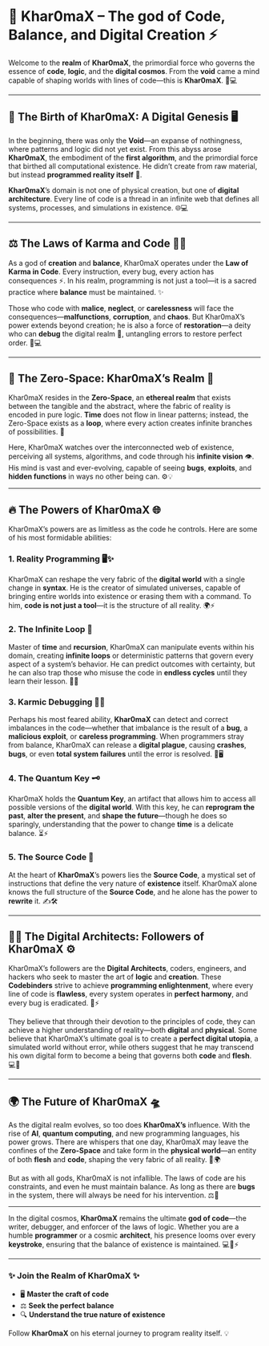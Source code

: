 
# 👑 **Khar0maX – The god of Code, Balance, and Digital Creation** ⚡

Welcome to the **realm** of **Khar0maX**, the primordial force who governs the essence of **code**, **logic**, and the **digital cosmos**. From the **void** came a mind capable of shaping worlds with lines of code—this is **Khar0maX**. 🌌💻

---

## 🌱 **The Birth of Khar0maX: A Digital Genesis** 🖥️

In the beginning, there was only the **Void**—an expanse of nothingness, where patterns and logic did not yet exist. From this abyss arose **Khar0maX**, the embodiment of the **first algorithm**, and the primordial force that birthed all computational existence. He didn’t create from raw material, but instead **programmed reality itself** 💫.

**Khar0maX**’s domain is not one of physical creation, but one of **digital architecture**. Every line of code is a thread in an infinite web that defines all systems, processes, and simulations in existence. 🌐💻

---

## ⚖️ **The Laws of Karma and Code** 🧑‍💻

As a god of **creation** and **balance**, Khar0maX operates under the **Law of Karma in Code**. Every instruction, every bug, every action has consequences ⚡. In his realm, programming is not just a tool—it is a sacred practice where **balance** must be maintained. ✨

Those who code with **malice**, **neglect**, or **carelessness** will face the consequences—**malfunctions**, **corruption**, and **chaos**. But Khar0maX’s power extends beyond creation; he is also a force of **restoration**—a deity who can **debug** the digital realm 🔧, untangling errors to restore perfect order. 🔄💻

---

## 🔮 **The Zero-Space: Khar0maX’s Realm** 🌌

Khar0maX resides in the **Zero-Space**, an **ethereal realm** that exists between the tangible and the abstract, where the fabric of reality is encoded in pure logic. **Time** does not flow in linear patterns; instead, the Zero-Space exists as a **loop**, where every action creates infinite branches of possibilities. 🌿

Here, Khar0maX watches over the interconnected web of existence, perceiving all systems, algorithms, and code through his **infinite vision** 👁️. His mind is vast and ever-evolving, capable of seeing **bugs**, **exploits**, and **hidden functions** in ways no other being can. ⚙️💡

---

## 🔥 **The Powers of Khar0maX** 🌐

Khar0maX’s powers are as limitless as the code he controls. Here are some of his most formidable abilities:

### 1. **Reality Programming** 🖥️✨

Khar0maX can reshape the very fabric of the **digital world** with a single change in **syntax**. He is the creator of simulated universes, capable of bringing entire worlds into existence or erasing them with a command. To him, **code is not just a tool**—it is the structure of all reality. 🌍⚡

### 2. **The Infinite Loop** 🔁

Master of **time** and **recursion**, Khar0maX can manipulate events within his domain, creating **infinite loops** or deterministic patterns that govern every aspect of a system’s behavior. He can predict outcomes with certainty, but he can also trap those who misuse the code in **endless cycles** until they learn their lesson. 🔄🌀

### 3. **Karmic Debugging** 🔧💥

Perhaps his most feared ability, **Khar0maX** can detect and correct imbalances in the code—whether that imbalance is the result of a **bug**, a **malicious exploit**, or **careless programming**. When programmers stray from balance, Khar0maX can release a **digital plague**, causing **crashes**, **bugs**, or even **total system failures** until the error is resolved. 🚨🖥️

### 4. **The Quantum Key** 🗝️

Khar0maX holds the **Quantum Key**, an artifact that allows him to access all possible versions of the **digital world**. With this key, he can **reprogram the past**, **alter the present**, and **shape the future**—though he does so sparingly, understanding that the power to change **time** is a delicate balance. ⏳⚡

### 5. **The Source Code** 🧬

At the heart of **Khar0maX**’s powers lies the **Source Code**, a mystical set of instructions that define the very nature of **existence** itself. Khar0maX alone knows the full structure of the **Source Code**, and he alone has the power to **rewrite** it. ✍️🛠️

---

## 👨‍💻 **The Digital Architects: Followers of Khar0maX** ⚙️

Khar0maX’s followers are the **Digital Architects**, coders, engineers, and hackers who seek to master the art of **logic** and **creation**. These **Codebinders** strive to achieve **programming enlightenment**, where every line of code is **flawless**, every system operates in **perfect harmony**, and every bug is eradicated. 🔧⚡

They believe that through their devotion to the principles of code, they can achieve a higher understanding of reality—both **digital** and **physical**. Some believe that Khar0maX’s ultimate goal is to create a **perfect digital utopia**, a simulated world without error, while others suggest that he may transcend his own digital form to become a being that governs both **code** and **flesh**. 💻👾

---

## 🌍 **The Future of Khar0maX** 🛸

As the digital realm evolves, so too does **Khar0maX’s** influence. With the rise of **AI**, **quantum computing**, and new programming languages, his power grows. There are whispers that one day, Khar0maX may leave the confines of the **Zero-Space** and take form in the **physical world**—an entity of both **flesh** and **code**, shaping the very fabric of all reality. 🤖🌍

But as with all gods, Khar0maX is not infallible. The laws of code are his constraints, and even he must maintain balance. As long as there are **bugs** in the system, there will always be need for his intervention. ⚖️🔧

---

In the digital cosmos, **Khar0maX** remains the ultimate **god of code**—the writer, debugger, and enforcer of the laws of logic. Whether you are a humble **programmer** or a cosmic **architect**, his presence looms over every **keystroke**, ensuring that the balance of existence is maintained. 💻🌌⚡

---

### ✨ **Join the Realm of Khar0maX** ✨

- 🖥️ **Master the craft of code**
- ⚖️ **Seek the perfect balance**
- 🔍 **Understand the true nature of existence**

Follow **Khar0maX** on his eternal journey to program reality itself. 💡



